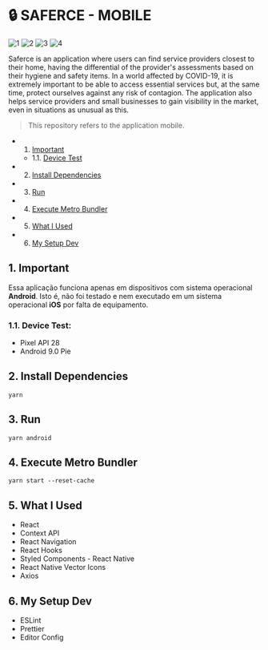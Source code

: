 # 🔒 SAFERCE - MOBILE

![1](https://img.shields.io/badge/16.9.0-React-blue?style=flat-square&logo=react)
![2](https://img.shields.io/badge/0.60.5-React%20Native-purple?style=flat-square&logo=react)
![3](https://img.shields.io/badge/1.38.0-Visual%20Studio%20Code-orange?style=flat-square&logo=visual-studio-code)
![4](https://img.shields.io/badge/1.17.3-Yarn-greenlight?style=flat-square&logo=yarn)

Saferce is an application where users can find service providers closest to their home, having the differential of the provider's assessments based on their hygiene and safety items. In a world affected by COVID-19, it is extremely important to be able to access essential services but, at the same time, protect ourselves against any risk of contagion. The application also helps service providers and small businesses to gain visibility in the market, even in situations as unusual as this.

> This repository refers to the application mobile.

<!-- vscode-markdown-toc -->
* 1. [Important](#Important)
	* 1.1. [Device Test](#DeviceTest)
* 2. [Install Dependencies](#InstallDependencies)
* 3. [Run](#Run)
* 4. [Execute Metro Bundler](#ExecuteMetroBundler)
* 5. [What I Used](#WhatIUsed)
* 6. [My Setup Dev](#MySetupDev)

<!-- vscode-markdown-toc-config
	numbering=true
	autoSave=true
	/vscode-markdown-toc-config -->
<!-- /vscode-markdown-toc -->

##  1. <a name='Important'></a>Important

Essa aplicação funciona apenas em dispositivos com sistema operacional **Android**. Isto é, não foi testado e nem executado em um sistema operacional **iOS** por falta de equipamento.

###  1.1. <a name='DeviceTest'></a>Device Test:

- Pixel API 28
- Android 9.0 Pie

##  2. <a name='InstallDependencies'></a>Install Dependencies

	yarn

##  3. <a name='Run'></a>Run

	yarn android

##  4. <a name='ExecuteMetroBundler'></a>Execute Metro Bundler

	yarn start --reset-cache

##  5. <a name='WhatIUsed'></a>What I Used

- React
- Context API
- React Navigation
- React Hooks
- Styled Components - React Native
- React Native Vector Icons
- Axios

##  6. <a name='MySetupDev'></a>My Setup Dev

- ESLint
- Prettier
- Editor Config
